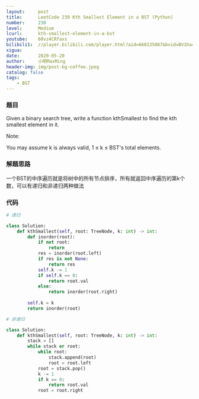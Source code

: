 ```yaml
---
layout:     post
title:      LeetCode 230 Kth Smallest Element in a BST (Python)
number:     230
level:      Medium
lcurl:      kth-smallest-element-in-a-bst
youtube:    60vz4CRfaxs
bilibili1:  //player.bilibili.com/player.html?aid=668135087&bvid=BV1ha4y1i7dZ&cid=193198118&page=1
xigua:      
date:       2020-05-20
author:     小明MaxMing
header-img: img/post-bg-coffee.jpeg
catalog: false
tags:
    - BST
---
```


### 题目

Given a binary search tree, write a function kthSmallest to find the kth smallest element in it.

Note:

You may assume k is always valid, 1 ≤ k ≤ BST's total elements.

### 解题思路

一个BST的中序遍历就是将树中的所有节点排序，所有就返回中序遍历的第k个数，可以有递归和非递归两种做法

### 代码
```python
# 递归

class Solution:
    def kthSmallest(self, root: TreeNode, k: int) -> int:
        def inorder(root):
            if not root:
                return
            res = inorder(root.left)
            if res is not None:
                return res
            self.k -= 1
            if self.k == 0:
                return root.val
            else:
                return inorder(root.right)
            
        self.k = k
        return inorder(root)
```
```python
# 非递归

class Solution:
    def kthSmallest(self, root: TreeNode, k: int) -> int:
        stack = []
        while stack or root:
            while root:
                stack.append(root)
                root = root.left
            root = stack.pop()
            k -= 1
            if k == 0:
                return root.val
            root = root.right
```
